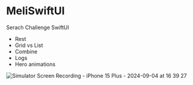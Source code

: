 # MeliSwiftUI


Serach Challenge SwiftUI

- Rest
- Grid vs List
- Combine
- Logs
- Hero animations

![Simulator Screen Recording - iPhone 15 Plus - 2024-09-04 at 16 39 27](https://github.com/user-attachments/assets/fdaad81b-51fa-4d68-80a9-7da5b71091df)

